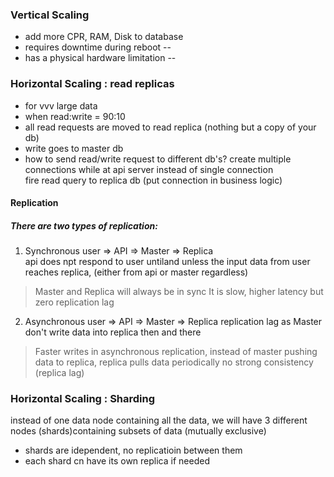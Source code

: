 ### Vertical Scaling
* add more CPR, RAM, Disk to database
* requires downtime during reboot --
* has a physical hardware limitation --

### Horizontal Scaling : read replicas
* for vvv large data
* when read:write = 90:10
* all read requests are moved to read replica (nothing but a copy of your db)
* write goes to master db
* how to send read/write request to different db's? create multiple connections while at api server instead of single connection  
fire read query to replica db (put connection in business logic)

#### Replication

##### There are two types of replication:
1. Synchronous
user => API => Master => Replica  
api does npt respond to user untiland unless the input data from user reaches replica, (either from api or master regardless)
> Master and Replica will always be in sync
> It is slow, higher latency but zero replication lag

2. Asynchronous
user => API => Master => Replica
replication lag as Master don't write data into replica then and there
> Faster writes
in asynchronous replication, instead of master pushing data to replica, replica pulls data periodically
> no strong consistency (replica lag)

### Horizontal Scaling : Sharding
instead of one data node containing all the data, we will have 3 different nodes (shards)containing subsets of data (mutually exclusive) 
* shards are idependent, no replicatioin between them
* each shard cn have its own replica if needed